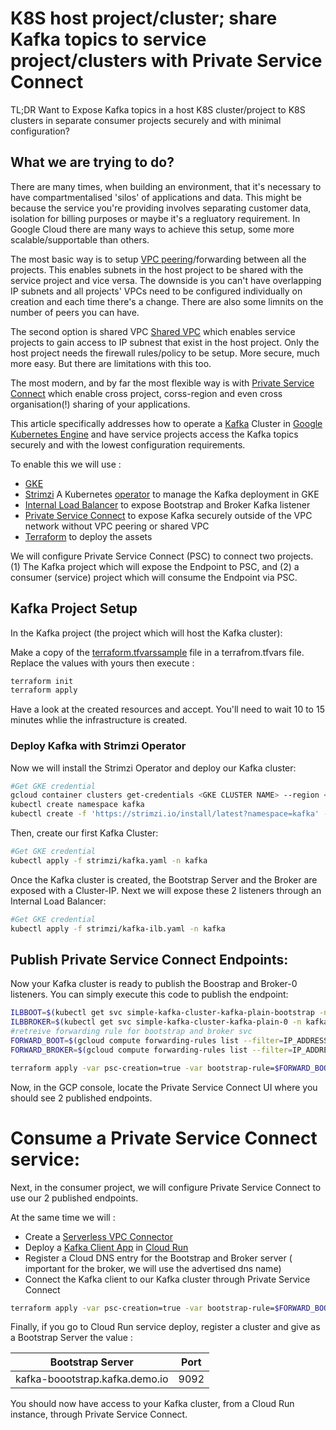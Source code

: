 # K8S host project/cluster; share Kafka topics to service project/clusters with Private Service Connect
TL;DR Want to Expose Kafka topics in a host K8S cluster/project to K8S clusters in separate consumer projects securely and with minimal configuration?

## What we are trying to do?

There are many times, when building an environment, that it's necessary to have compartmentalised 'silos' of applications and data. This might be because the service you're providing involves separating customer data, isolation for billing purposes or maybe it's a regluatory requirement. In Google Cloud there are many ways to achieve this setup, some more scalable/supportable than others. 


The most basic way is to setup [VPC peering](https://cloud.google.com/vpc/docs/vpc-peering)/forwarding between all the projects. This enables subnets in the host project to be shared with the service project and vice versa. The downside is you can't have overlapping IP subnets and all projects' VPCs need to be configured individually on creation and each time there's a change. There are also some limnits on the number of peers you can have. 

The second option is shared VPC [Shared VPC](https://cloud.google.com/vpc/docs/shared-vpc) which enables service projects to gain access to IP subnest that exist in the host project. Only the host project needs the firewall rules/policy to be setup. More secure, much more easy. But there are limitations with this too.

The most modern, and by far the most flexible way is with [Private Service Connect](https://cloud.google.com/vpc/docs/private-service-connect) which enable cross project, corss-region and even cross organisation(!) sharing of your applications. 

This article specifically addresses how to operate a [Kafka](https://kafka.apache.org/) Cluster in [Google Kubernetes Engine](https://cloud.google.com/kubernetes-engine/docs/concepts/kubernetes-engine-overview) and have service projects access the Kafka topics securely and with the lowest configuration requirements.

To enable this we will use : 
* [GKE](https://cloud.google.com/kubernetes-engine)
* [Strimzi](https://strimzi.io/) A Kubernetes [operator](https://kubernetes.io/docs/concepts/extend-kubernetes/operator/) to manage the Kafka deployment in GKE
* [Internal Load Balancer](https://cloud.google.com/kubernetes-engine/docs/how-to/internal-load-balancing) to expose Bootstrap and Broker Kafka listener
* [Private Service Connect](https://cloud.google.com/vpc/docs/private-service-connect) to expose Kafka securely outside of the VPC network without VPC peering or shared VPC
* [Terraform](https://www.terraform.io/) to deploy the assets

We will configure Private Service Connect (PSC) to connect two projects. (1) The Kafka project which will expose the Endpoint to PSC, and (2) a consumer (service) project which will consume the Endpoint via PSC.

## Kafka Project Setup

In the Kafka project (the project which will host the Kafka cluster):

Make a copy of the [terraform.tfvarssample](./terraform.tfvarssample) file  in a terrafrom.tfvars file. Replace the values with yours then execute :

```bash
terraform init
terraform apply
```
Have a look at the created resources and accept. You'll need to wait 10 to 15 minutes whlie the infrastructure is created.

### Deploy Kafka with Strimzi Operator

Now we will install the Strimzi Operator and deploy our Kafka cluster:

```bash
#Get GKE credential
gcloud container clusters get-credentials <GKE CLUSTER NAME> --region <REGION> --project <PROJECT ID>
kubectl create namespace kafka
kubectl create -f 'https://strimzi.io/install/latest?namespace=kafka' -n kafka
```

Then, create our first Kafka Cluster:

```bash
#Get GKE credential
kubectl apply -f strimzi/kafka.yaml -n kafka
```

Once the Kafka cluster is created, the Bootstrap Server and the Broker are exposed with a Cluster-IP. Next we will expose these 2 listeners through an Internal Load Balancer:

```bash
#Get GKE credential
kubectl apply -f strimzi/kafka-ilb.yaml -n kafka
```

## Publish Private Service Connect Endpoints:

Now your Kafka cluster is ready to publish the Boostrap and Broker-0 listeners. You can simply execute this code to publish the endpoint: 

```bash
ILBBOOT=$(kubectl get svc simple-kafka-cluster-kafka-plain-bootstrap -n kafka -o jsonpath="{.status.loadBalancer.ingress[0].ip}")
ILBBROKER=$(kubectl get svc simple-kafka-cluster-kafka-plain-0 -n kafka -o jsonpath="{.status.loadBalancer.ingress[0].ip}") 
#retreive forwarding rule for bootstrap and broker svc
FORWARD_BOOT=$(gcloud compute forwarding-rules list --filter=IP_ADDRESS:$ILBBOOT --format="value(selfLink.basename())")
FORWARD_BROKER=$(gcloud compute forwarding-rules list --filter=IP_ADDRESS:$ILBBROKER --format="value(selfLink.basename())")

terraform apply -var psc-creation=true -var bootstrap-rule=$FORWARD_BOOT -var broker-rule=$FORWARD_BROKER
```

Now, in the GCP console, locate the Private Service Connect UI where you should see 2 published endpoints.

# Consume a Private Service Connect service:

Next, in the consumer project, we will configure Private Service Connect to use our 2 published endpoints.

At the same time we will :
* Create a [Serverless VPC Connector](https://cloud.google.com/vpc/docs/configure-serverless-vpc-access)
* Deploy a [Kafka Client App](https://github.com/provectus/kafka-ui) in [Cloud Run](https://cloud.google.com/run)
* Register a Cloud DNS entry for the Bootstrap and Broker server ( important for the broker, we will use the advertised dns name)
* Connect the Kafka client to our Kafka cluster through Private Service Connect

```bash
terraform apply -var psc-creation=true -var bootstrap-rule=$FORWARD_BOOT -var broker-rule=$FORWARD_BROKER -var consumer-creation=true
```
Finally, if you go to Cloud Run service deploy, register a cluster and give as a Bootstrap Server the value :

| Bootstrap Server               | Port |
|--------------------------------|------|
| kafka-boootstrap.kafka.demo.io | 9092 |

You should now have access to your Kafka cluster, from a Cloud Run instance, through Private Service Connect.
